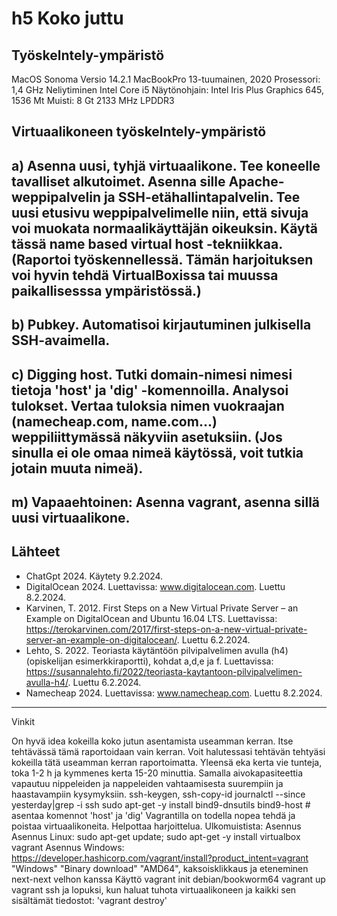 # h5 Koko juttu

## Työskelntely-ympäristö

MacOS Sonoma Versio 14.2.1
MacBookPro 13-tuumainen, 2020
Prosessori: 1,4 GHz Neliytiminen Intel Core i5
Näytönohjain: Intel Iris Plus Graphics 645, 1536 Mt
Muisti: 8 Gt 2133 MHz LPDDR3

## Virtuaalikoneen työskelntely-ympäristö


## a) Asenna uusi, tyhjä virtuaalikone. Tee koneelle tavalliset alkutoimet. Asenna sille Apache-weppipalvelin ja SSH-etähallintapalvelin. Tee uusi etusivu weppipalvelimelle niin, että sivuja voi muokata normaalikäyttäjän oikeuksin. Käytä tässä name based virtual host -tekniikkaa. (Raportoi työskennellessä. Tämän harjoituksen voi hyvin tehdä VirtualBoxissa tai muussa paikallisesssa ympäristössä.)

## b) Pubkey. Automatisoi kirjautuminen julkisella SSH-avaimella.
## c) Digging host. Tutki domain-nimesi nimesi tietoja 'host' ja 'dig' -komennoilla. Analysoi tulokset. Vertaa tuloksia nimen vuokraajan (namecheap.com, name.com...) weppiliittymässä näkyviin asetuksiin. (Jos sinulla ei ole omaa nimeä käytössä, voit tutkia jotain muuta nimeä).
## m) Vapaaehtoinen: Asenna vagrant, asenna sillä uusi virtuaalikone.

## Lähteet

- ChatGpt 2024. Käytety 9.2.2024.
- DigitalOcean 2024. Luettavissa: www.digitalocean.com. Luettu 8.2.2024.
- Karvinen, T. 2012. First Steps on a New Virtual Private Server – an Example on DigitalOcean and Ubuntu 16.04 LTS. Luettavissa: https://terokarvinen.com/2017/first-steps-on-a-new-virtual-private-server-an-example-on-digitalocean/. Luettu 6.2.2024.
- Lehto, S. 2022. Teoriasta käytäntöön pilvipalvelimen avulla (h4) (opiskelijan esimerkkiraportti), kohdat a,d,e ja f. Luettavissa: https://susannalehto.fi/2022/teoriasta-kaytantoon-pilvipalvelimen-avulla-h4/. Luettu 6.2.2024.
- Namecheap 2024. Luettavissa: www.namecheap.com. Luettu 8.2.2024.

-------------------------------------


Vinkit


On hyvä idea kokeilla koko jutun asentamista useamman kerran. Itse tehtävässä tämä raportoidaan vain kerran. Voit halutessasi tehtävän tehtyäsi kokeilla tätä useamman kerran raportoimatta. Yleensä eka kerta vie tunteja, toka 1-2 h ja kymmenes kerta 15-20 minuttia. Samalla aivokapasiteettia vapautuu nippeleiden ja nappeleiden vahtaamisesta suurempiin ja haastavampiin kysymyksiin.
ssh-keygen, ssh-copy-id
journalctl --since yesterday|grep -i ssh
sudo apt-get -y install bind9-dnsutils bind9-host # asentaa komennot 'host' ja 'dig'
Vagrantilla on todella nopea tehdä ja poistaa virtuaalikoneita. Helpottaa harjoittelua. Ulkomuistista:
Asennus
Asennus Linux: sudo apt-get update; sudo apt-get -y install virtualbox vagrant
Asennus Windows: https://developer.hashicorp.com/vagrant/install?product_intent=vagrant "Windows" "Binary download" "AMD64", kaksoisklikkaus ja eteneminen next-next velhon kanssa
Käyttö
vagrant init debian/bookworm64
vagrant up
vagrant ssh
ja lopuksi, kun haluat tuhota virtuaalikoneen ja kaikki sen sisältämät tiedostot: 'vagrant destroy'

